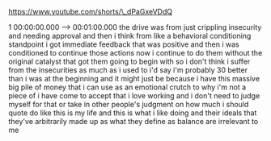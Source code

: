 https://www.youtube.com/shorts/\_dPaGxeVDdQ

1 00:00:00.000 --\> 00:01:00.000 the drive was from just crippling
insecurity and needing approval and then i think from like a behavioral
conditioning standpoint i got immediate feedback that was positive and
then i was conditioned to continue those actions now i continue to do
them without the original catalyst that got them going to begin with so
i don't think i suffer from the insecurities as much as i used to i'd
say i'm probably 30 better than i was at the beginning and it might just
be because i have this massive big pile of money that i can use as an
emotional crutch to why i'm not a piece of i have come to accept that i
love working and i don't need to judge myself for that or take in other
people's judgment on how much i should quote do like this is my life and
this is what i like doing and their ideals that they've arbitrarily made
up as what they define as balance are irrelevant to me
